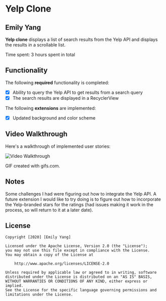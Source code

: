# Yelp Clone 

## Emily Yang

**Yelp clone** displays a list of search results from the Yelp API and displays the results in a scrollable list. 

Time spent: 3 hours spent in total

## Functionality 

The following **required** functionality is completed:

* [X] Ability to query the Yelp API to get results from a search query
* [X] The search results are displayed in a RecyclerView

The following **extensions** are implemented:

* [X] Updated background and color scheme

## Video Walkthrough

Here's a walkthrough of implemented user stories:

<img src='https://j.gifs.com/OM4pXp.gif' title='Video Walkthrough' width='' alt='Video Walkthrough' />

GIF created with gifs.com.

## Notes

Some challenges I had were figuring out how to integrate the Yelp API. A future extension I would like to try doing is to
figure out how to incorporate the Yelp-branded stars for the ratings (had issues making it work in the process, so will
return to it at a later date).

## License

    Copyright [2020] [Emily Yang]

    Licensed under the Apache License, Version 2.0 (the "License");
    you may not use this file except in compliance with the License.
    You may obtain a copy of the License at

        http://www.apache.org/licenses/LICENSE-2.0

    Unless required by applicable law or agreed to in writing, software
    distributed under the License is distributed on an "AS IS" BASIS,
    WITHOUT WARRANTIES OR CONDITIONS OF ANY KIND, either express or implied.
    See the License for the specific language governing permissions and
    limitations under the License.
